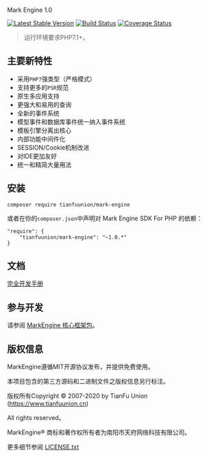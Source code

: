 Mark Engine 1.0

[![Latest Stable Version](https://poser.pugx.org/tianfuunion/mark-auth/v/stable)](https://packagist.org/packages/tianfuunion/mark-auth)
[![Build Status](https://travis-ci.org/tianfuunion/mark-auth.svg?branch=master)](https://travis-ci.org/tianfuunion/mark-auth)
[![Coverage Status](https://coveralls.io/repos/github/tianfuunion/mark-auth/badge.svg?branch=master)](https://coveralls.io/github/aliyun/mark-auth?branch=master)

> 运行环境要求PHP7.1+。

## 主要新特性

* 采用`PHP7`强类型（严格模式）
* 支持更多的`PSR`规范
* 原生多应用支持
* 更强大和易用的查询
* 全新的事件系统
* 模型事件和数据库事件统一纳入事件系统
* 模板引擎分离出核心
* 内部功能中间件化
* SESSION/Cookie机制改进
* 对IDE更加友好
* 统一和精简大量用法

## 安装
~~~
composer require tianfuunion/mark-engine
~~~
或者在你的`composer.json`中声明对 Mark Engine SDK For PHP 的依赖：
~~~
"require": {
    "tianfuunion/mark-engine": "~1.0.*"
}
~~~

## 文档

[完全开发手册](https://www.kancloud.cn/tianfuunion/markengine/content)

## 参与开发

请参阅 [MarkEngine 核心框架包](https://github.com/tianfuunion/mark-engine)。

## 版权信息

MarkEngine遵循MIT开源协议发布，并提供免费使用。

本项目包含的第三方源码和二进制文件之版权信息另行标注。

版权所有Copyright © 2007-2020 by TianFu Union (https://www.tianfuunion.cn)

All rights reserved。

MarkEngine® 商标和著作权所有者为南阳市天府网络科技有限公司。

更多细节参阅 [LICENSE.txt](https://github.com/tianfuunion/mark-engine/LICENSE.txt)
